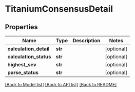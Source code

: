 # TitaniumConsensusDetail


## Properties
Name | Type | Description | Notes
------------ | ------------- | ------------- | -------------
**calculation_detail** | **str** |  | [optional] 
**calculation_status** | **str** |  | [optional] 
**highest_sev** | **str** |  | [optional] 
**parse_status** | **str** |  | [optional] 

[[Back to Model list]](../README.md#documentation-for-models) [[Back to API list]](../README.md#documentation-for-api-endpoints) [[Back to README]](../README.md)


